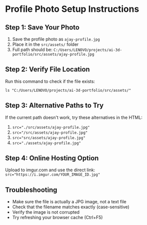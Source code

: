 # Profile Photo Setup Instructions

## Step 1: Save Your Photo
1. Save the profile photo as `ajay-profile.jpg`
2. Place it in the `src/assets/` folder
3. Full path should be: `C:/Users/LENOVO/projects/ai-3d-portfolio/src/assets/ajay-profile.jpg`

## Step 2: Verify File Location
Run this command to check if the file exists:
```
ls "C:/Users/LENOVO/projects/ai-3d-portfolio/src/assets/"
```

## Step 3: Alternative Paths to Try
If the current path doesn't work, try these alternatives in the HTML:

1. `src="./src/assets/ajay-profile.jpg"`
2. `src="/src/assets/ajay-profile.jpg"`
3. `src="src/assets/ajay-profile.jpg"`
4. `src="./assets/ajay-profile.jpg"`

## Step 4: Online Hosting Option
Upload to imgur.com and use the direct link:
`src="https://i.imgur.com/YOUR_IMAGE_ID.jpg"`

## Troubleshooting
- Make sure the file is actually a JPG image, not a text file
- Check that the filename matches exactly (case-sensitive)
- Verify the image is not corrupted
- Try refreshing your browser cache (Ctrl+F5)
